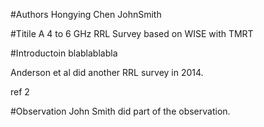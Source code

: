 #Authors
Hongying Chen
JohnSmith

#Titile
A 4 to 6 GHz RRL Survey based on WISE with TMRT


#Introductoin
blablablabla


Anderson et al did another RRL survey in 2014.

ref 2

#Observation
John Smith did part of the observation.

